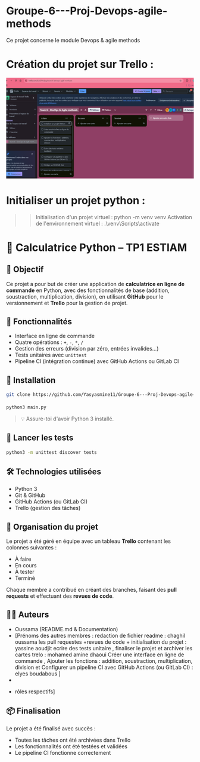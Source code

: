 # Groupe-6---Proj-Devops-agile-methods
Ce projet concerne le module Devops &amp; agile methods

# Création du projet sur Trello : 
![alt text](image.png)

# Initialiser un projet python : 

>> Initialisation d'un projet virtuel : python -m venv venv
>> Activation de l'environnement virtuel : .\venv\Scripts\activate


# 🧮 Calculatrice Python – TP1 ESTIAM

## 📌 Objectif
Ce projet a pour but de créer une application de **calculatrice en ligne de commande** en Python, avec des fonctionnalités de base (addition, soustraction, multiplication, division), en utilisant **GitHub** pour le versionnement et **Trello** pour la gestion de projet.

## 🔧 Fonctionnalités

- Interface en ligne de commande
- Quatre opérations : `+`, `-`, `*`, `/`
- Gestion des erreurs (division par zéro, entrées invalides…)
- Tests unitaires avec `unittest`
- Pipeline CI (intégration continue) avec GitHub Actions ou GitLab CI

## 🚀 Installation

```bash
git clone https://github.com/Yasyasmine11/Groupe-6---Proj-Devops-agile-methods

python3 main.py
```

> 💡 Assure-toi d'avoir Python 3 installé.

## 🧪 Lancer les tests

```bash
python3 -m unittest discover tests
```

## 🛠 Technologies utilisées

- Python 3
- Git & GitHub
- GitHub Actions (ou GitLab CI)
- Trello (gestion des tâches)

## 👥 Organisation du projet

Le projet a été géré en équipe avec un tableau **Trello** contenant les colonnes suivantes :

- À faire
- En cours
- À tester
- Terminé

Chaque membre a contribué en créant des branches, faisant des **pull requests** et effectuant des **revues de code**.



## 🧑‍💻 Auteurs

- Oussama (README.md & Documentation)
- [Prénoms des autres membres : redaction de fichier readme : chaghil oussama 
 les pull requestes +revues de code + initialisation du projet   : yassine aoudjit
  ecrire des tests unitaire , finaliser le projet et archiver les cartes trelo : mohamed amine dhaoui 
  Créer une interface en ligne de commande , Ajouter les fonctions : addition, soustraction, multiplication, division et Configurer un pipeline CI avec GitHub Actions (ou GitLab CI) : elyes boudabous 
  ]
- 
 + rôles respectifs]

## 📦 Finalisation

Le projet a été finalisé avec succès :
- Toutes les tâches ont été archivées dans Trello
- Les fonctionnalités ont été testées et validées
- Le pipeline CI fonctionne correctement
